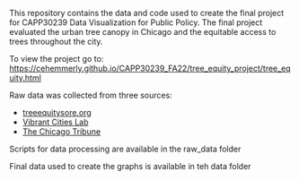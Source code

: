 This repository contains the data and code used to create the final project for CAPP30239 Data Visualization for
Public Policy. The final project evaluated the urban tree canopy in Chicago and the equitable access to trees 
throughout the city.

To view the project go to:
https://cehemmerly.github.io/CAPP30239_FA22/tree_equity_project/tree_equity.html

Raw data was collected from three sources:
  * [treeequitysore.org](https://www.treeequityscore.org/)
  * [Vibrant Cities Lab](https://www.vibrantcitieslab.com/resources/tree-canopy-goals-for-us-cities/)
  * [The Chicago Tribune](https://www.chicagotribune.com/news/environment/ct-chicago-trees-equity-20220612-prpuxgsabzc2fa4fnwnyf4fbku-story.html)

Scripts for data processing are available in the raw_data folder

Final data used to create the graphs is available in teh data folder



